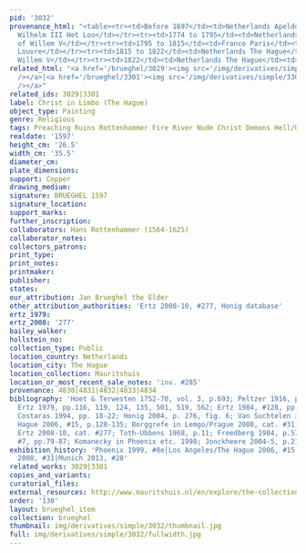 ```yaml
---
pid: '3032'
provenance_html: "<table><tr><td>Before 1697</td><td>Netherlands Apeldoorn</td><td>Stadholder-King
  Wilhelm III Het Loo</td></tr><tr><td>1774 to 1795</td><td>Netherlands The Hague</td><td>Cabinet
  of Willem V</td></tr><tr><td>1795 to 1815</td><td>France Paris</td><td>Musée du
  Louvre</td></tr><tr><td>1815 to 1822</td><td>Netherlands The Hague</td><td>Gallery
  Willem V</td></tr><tr><td>1822</td><td>Netherlands The Hague</td><td>Mauritshuis</td></tr></table>"
related_html: "<a href='/brueghel/3029'><img src='/img/derivatives/simple/3029/thumbnail.jpg'
  /></a>|<a href='/brueghel/3301'><img src='/img/derivatives/simple/3301/thumbnail.jpg'
  /></a>"
related_ids: 3029|3301
label: Christ in Limbo (The Hague)
object_type: Painting
genre: Religious
tags: Preaching Ruins Rottenhammer Fire River Nude Christ Demons Hell/Underworld New_Testament
realdate: '1597'
height_cm: '26.5'
width_cm: '35.5'
diameter_cm:
plate_dimensions:
support: Copper
drawing_medium:
signature: BRUEGHEL 1597
signature_location:
support_marks:
further_inscription:
collaborators: Hans Rottenhammer (1564-1625)
collaborator_notes:
collectors_patrons:
print_type:
print_notes:
printmaker:
publisher:
states:
our_attribution: Jan Brueghel the Elder
other_attribution_authorities: 'Ertz 2008-10, #277, Honig database'
ertz_1979:
ertz_2008: '277'
bailey_walker:
hollstein_no:
collection_type: Public
location_country: Netherlands
location_city: The Hague
location_collection: Mauritshuis
location_or_most_recent_sale_notes: 'inv. #285'
provenance: 4830|4831|4832|4833|4834
bibliography: 'Hoet & Terwesten 1752-70, vol. 3, p.693; Peltzer 1916, pp. 332, 345;
  Ertz 1979, pp.116, 119, 124, 135, 501, 519, 562; Ertz 1984, #128, pp.44, 65, 301-2;
  Costaras 1994, pp. 18-22; Honig 2004, p. 276, fig. 6; Van Suchtelen in Los Angeles/The
  Hague 2006, #15, p.128-135; Borggrefe in Lemgo/Prague 2008, cat. #31, p.126-128;
  Ertz 2008-10, cat. #277; Toth-Ubbens 1968, p.11; Freedberg 1984, p.576; Broos 1993,
  #7, pp.79-87; Komanecky in Phoenix etc. 1998; Jonckheere 2004-5, p.215'
exhibition_history: 'Phoenix 1999, #8e|Los Angeles/The Hague 2006, #15|Lemgo/Prague
  2008, #31|Munich 2013, #20'
related_works: 3029|3301
copies_and_variants:
curatorial_files:
external_resources: http://www.mauritshuis.nl/en/explore/the-collection/artworks/christs-descent-into-limbo-285/
order: '130'
layout: brueghel_item
collection: brueghel
thumbnail: img/derivatives/simple/3032/thumbnail.jpg
full: img/derivatives/simple/3032/fullwidth.jpg
---
```

